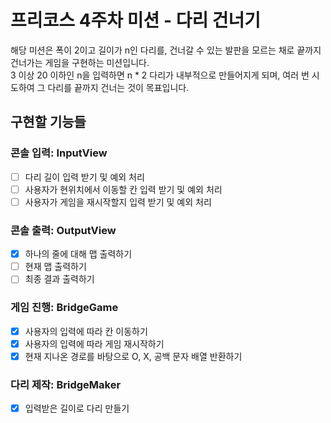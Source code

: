 # 프리코스 4주차 미션 - 다리 건너기  

해당 미션은 폭이 2이고 길이가 n인 다리를, 건너갈 수 있는 발판을 모르는 채로 끝까지 건너가는 게임을 구현하는 미션입니다.  
3 이상 20 이하인 n을 입력하면 n * 2 다리가 내부적으로 만들어지게 되며, 여러 번 시도하여 그 다리를 끝까지 건너는 것이 목표입니다.  
  
## 구현할 기능들  
### 콘솔 입력: InputView  
- [ ] 다리 길이 입력 받기 및 예외 처리  
- [ ] 사용자가 현위치에서 이동할 칸 입력 받기 및 예외 처리  
- [ ] 사용자가 게임을 재시작할지 입력 받기 및 예외 처리  
  
### 콘솔 출력: OutputView  
- [x] 하나의 줄에 대해 맵 출력하기  
- [ ] 현재 맵 출력하기  
- [ ] 최종 결과 출력하기  
  
### 게임 진행: BridgeGame  
- [x] 사용자의 입력에 따라 칸 이동하기  
- [x] 사용자의 입력에 따라 게임 재시작하기  
- [x] 현재 지나온 경로를 바탕으로 O, X, 공백 문자 배열 반환하기  
  
### 다리 제작: BridgeMaker  
- [x] 입력받은 길이로 다리 만들기